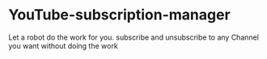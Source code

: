 # YouTube-subscription-manager
Let a robot do the work for you. subscribe and unsubscribe to any Channel you want without doing the work
